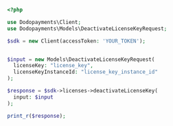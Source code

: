 ```php
<?php

use Dodopayments\Client;
use Dodopayments\Models\DeactivateLicenseKeyRequest;

$sdk = new Client(accessToken: 'YOUR_TOKEN');


$input = new Models\DeactivateLicenseKeyRequest(
  licenseKey: "license_key",
  licenseKeyInstanceId: "license_key_instance_id"
);

$response = $sdk->licenses->deactivateLicenseKey(
  input: $input
);

print_r($response);

```


<!-- This file was generated by liblab | https://liblab.com/ -->